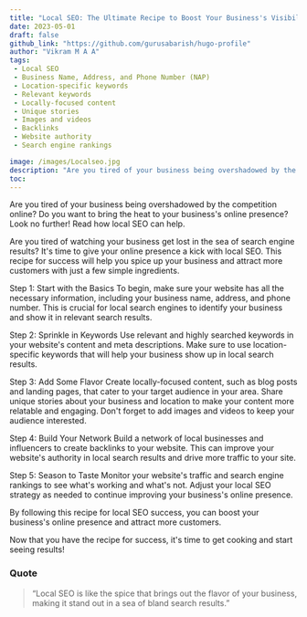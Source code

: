 ```yaml
---
title: "Local SEO: The Ultimate Recipe to Boost Your Business's Visibility!"
date: 2023-05-01
draft: false
github_link: "https://github.com/gurusabarish/hugo-profile"
author: "Vikram M A A"
tags:
 - Local SEO
 - Business Name, Address, and Phone Number (NAP)
 - Location-specific keywords
 - Relevant keywords
 - Locally-focused content
 - Unique stories
 - Images and videos
 - Backlinks
 - Website authority
 - Search engine rankings

image: /images/Localseo.jpg
description: "Are you tired of your business being overshadowed by the competition online? Do you want to bring the heat to your business's online presence? Look no further! Read how local SEO can help."
toc: 
---
```

Are you tired of your business being overshadowed by the competition online? Do you want to bring the heat to your business's online presence? Look no further! Read how local SEO can help.
<!--more-->



Are you tired of watching your business get lost in the sea of search engine results? It's time to give your online presence a kick with local SEO. This recipe for success will help you spice up your business and attract more customers with just a few simple ingredients.

Step 1: Start with the Basics
To begin, make sure your website has all the necessary information, including your business name, address, and phone number. This is crucial for local search engines to identify your business and show it in relevant search results.

Step 2: Sprinkle in Keywords
Use relevant and highly searched keywords in your website's content and meta descriptions. Make sure to use location-specific keywords that will help your business show up in local search results.

Step 3: Add Some Flavor
Create locally-focused content, such as blog posts and landing pages, that cater to your target audience in your area. Share unique stories about your business and location to make your content more relatable and engaging. Don't forget to add images and videos to keep your audience interested.

Step 4: Build Your Network
Build a network of local businesses and influencers to create backlinks to your website. This can improve your website's authority in local search results and drive more traffic to your site.

Step 5: Season to Taste
Monitor your website's traffic and search engine rankings to see what's working and what's not. Adjust your local SEO strategy as needed to continue improving your business's online presence.

By following this recipe for local SEO success, you can boost your business's online presence and attract more customers.

Now that you have the recipe for success, it's time to get cooking and start seeing results!



### Quote


> “Local SEO is like the spice that brings out the flavor of your business, making it stand out in a sea of bland search results.”</p>


